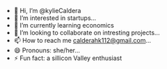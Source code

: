 - 👋 Hi, I’m @kylieCaldera
- 👀 I’m interested in startups...
- 🌱 I’m currently learning economics
- 💞️ I’m looking to collaborate on intresting projects...
- 📫 How to reach me calderahk112@gmail.com...
- 😄 Pronouns: she/her...
- ⚡ Fun fact: a sillicon Valley enthusiast

<!---
kylieCaldera/kylieCaldera is a ✨ special ✨ repository because its `README.md` (this file) appears on your GitHub profile.
You can click the Preview link to take a look at your changes.
--->

